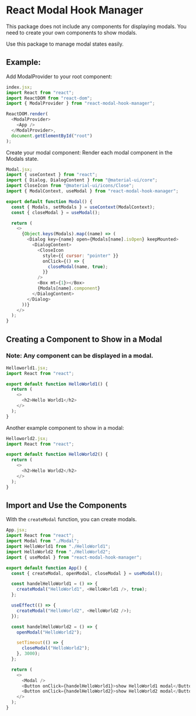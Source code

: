 # React Modal Hook Manager

This package does not include any components for displaying modals. You need to create your own components to show modals.

Use this package to manage modal states easily.

## Example:

Add ModalProvider to your root component:

```js
index.jsx;
import React from "react";
import ReactDOM from "react-dom";
import { ModalProvider } from "react-modal-hook-manager";

ReactDOM.render(
  <ModalProvider>
    <App />
  </ModalProvider>,
  document.getElementById("root")
);
```

Create your modal component: Render each modal component in the Modals state.

```js
Modal.jsx;
import { useContext } from "react";
import { Dialog, DialogContent } from "@material-ui/core";
import CloseIcon from "@material-ui/icons/Close";
import { ModalContext, useModal } from "react-modal-hook-manager";

export default function Modal() {
  const { Modals, setModals } = useContext(ModalContext);
  const { closeModal } = useModal();

  return (
    <>
      {Object.keys(Modals).map((name) => (
        <Dialog key={name} open={Modals[name].isOpen} keepMounted>
          <DialogContent>
            <CloseIcon
              style={{ cursor: "pointer" }}
              onClick={() => {
                closeModal(name, true);
              }}
            />
            <Box mt={1}></Box>
            {Modals[name].component}
          </DialogContent>
        </Dialog>
      ))}
    </>
  );
}
```

## Creating a Component to Show in a Modal

### Note: Any component can be displayed in a modal.

```js
Helloworld1.jsx;
import React from "react";

export default function HelloWorld1() {
  return (
    <>
      <h2>Hello World1</h2>
    </>
  );
}
```

Another example component to show in a modal:

```js
Helloworld2.jsx;
import React from "react";

export default function HelloWorld2() {
  return (
    <>
      <h2>Hello World2</h2>
    </>
  );
}
```

## Import and Use the Components
With the ```createModal``` function, you can create modals.

```js
App.jsx;
import React from "react";
import Modal from "./Modal";
import HelloWorld1 from "./HelloWorld1";
import HelloWorld2 from "./HelloWorld2";
import { useModal } from "react-modal-hook-manager";

export default function App() {
  const { createModal, openModal, closeModal } = useModal();

  const handelHelloWorld1 = () => {
    createModal("HelloWorld1", <HelloWorld1 />, true);
  };

  useEffect(() => {
    createModal("HelloWorld2", <HelloWorld2 />);
  });

  const handelHelloWorld2 = () => {
    openModal("HelloWorld2");

    setTimeout(() => {
      closeModal("HelloWorld2");
    }, 3000);
  };

  return (
    <>
      <Modal />
      <Button onClick={handelHelloWorld1}>show HelloWorld1 modal</Button>
      <Button onClick={handelHelloWorld2}>show HelloWorld2 modal</Button>
    </>
  );
}
```

